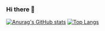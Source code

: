 ### Hi there 👋
[![Anurag's GitHub stats](https://github-readme-stats.vercel.app/api?username=SilverBullet19&theme=radical)](https://github.com/anuraghazra/github-readme-stats)
[![Top Langs](https://github-readme-stats.vercel.app/api/top-langs/?username=SilverBullet19)](https://github.com/anuraghazra/github-readme-stats)
